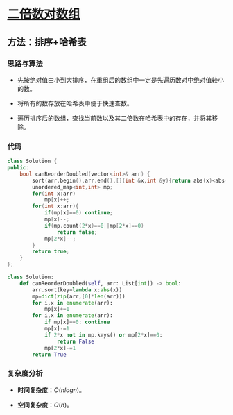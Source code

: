 # [二倍数对数组](https://leetcode-cn.com/problems/array-of-doubled-pairs/)

## 方法：排序+哈希表

### 思路与算法

- 先按绝对值由小到大排序，在重组后的数组中一定是先遍历数对中绝对值较小的数。

- 将所有的数存放在哈希表中便于快速查数。

- 遍历排序后的数组，查找当前数以及其二倍数在哈希表中的存在，并将其移除。

### 代码

```c++
class Solution {
public:
    bool canReorderDoubled(vector<int>& arr) {
        sort(arr.begin(),arr.end(),[](int &x,int &y){return abs(x)<abs(y);});
        unordered_map<int,int> mp;
        for(int x:arr)
            mp[x]++;
        for(int x:arr){
            if(mp[x]==0) continue;
            mp[x]--;
            if(mp.count(2*x)==0||mp[2*x]==0)
                return false;
            mp[2*x]--;
        }
        return true;
    }
};
```

```python
class Solution:
    def canReorderDoubled(self, arr: List[int]) -> bool:
        arr.sort(key=lambda x:abs(x))
        mp=dict(zip(arr,[0]*len(arr)))
        for i,x in enumerate(arr):
            mp[x]+=1
        for i,x in enumerate(arr):
            if mp[x]==0: continue
            mp[x]-=1
            if 2*x not in mp.keys() or mp[2*x]==0:
                return False
            mp[2*x]-=1
        return True
```

### 复杂度分析

- **时间复杂度**：$O(nlogn)$。

- **空间复杂度**：$O(n)$。
